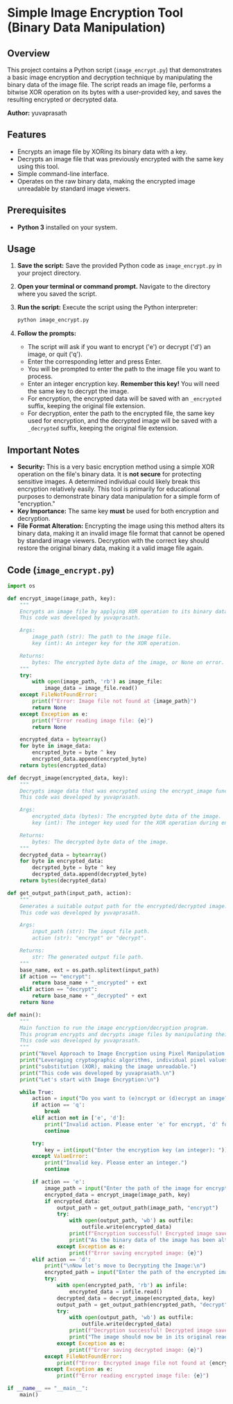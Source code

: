 # Simple Image Encryption Tool (Binary Data Manipulation)

## Overview

This project contains a Python script (`image_encrypt.py`) that demonstrates a basic image encryption and decryption technique by manipulating the binary data of the image file. The script reads an image file, performs a bitwise XOR operation on its bytes with a user-provided key, and saves the resulting encrypted or decrypted data.

**Author:** yuvaprasath

## Features

* Encrypts an image file by XORing its binary data with a key.
* Decrypts an image file that was previously encrypted with the same key using this tool.
* Simple command-line interface.
* Operates on the raw binary data, making the encrypted image unreadable by standard image viewers.

## Prerequisites

* **Python 3** installed on your system.

## Usage

1.  **Save the script:** Save the provided Python code as `image_encrypt.py` in your project directory.

2.  **Open your terminal or command prompt.** Navigate to the directory where you saved the script.

3.  **Run the script:** Execute the script using the Python interpreter:
    ```bash
    python image_encrypt.py
    ```

4.  **Follow the prompts:**
    * The script will ask if you want to encrypt ('e') or decrypt ('d') an image, or quit ('q').
    * Enter the corresponding letter and press Enter.
    * You will be prompted to enter the path to the image file you want to process.
    * Enter an integer encryption key. **Remember this key!** You will need the same key to decrypt the image.
    * For encryption, the encrypted data will be saved with an `_encrypted` suffix, keeping the original file extension.
    * For decryption, enter the path to the encrypted file, the same key used for encryption, and the decrypted image will be saved with a `_decrypted` suffix, keeping the original file extension.

## Important Notes

* **Security:** This is a very basic encryption method using a simple XOR operation on the file's binary data. It is **not secure** for protecting sensitive images. A determined individual could likely break this encryption relatively easily. This tool is primarily for educational purposes to demonstrate binary data manipulation for a simple form of "encryption."
* **Key Importance:** The same key **must** be used for both encryption and decryption.
* **File Format Alteration:** Encrypting the image using this method alters its binary data, making it an invalid image file format that cannot be opened by standard image viewers. Decryption with the correct key should restore the original binary data, making it a valid image file again.

## Code (`image_encrypt.py`)

```python
import os

def encrypt_image(image_path, key):
    """
    Encrypts an image file by applying XOR operation to its binary data.
    This code was developed by yuvaprasath.

    Args:
        image_path (str): The path to the image file.
        key (int): An integer key for the XOR operation.

    Returns:
        bytes: The encrypted byte data of the image, or None on error.
    """
    try:
        with open(image_path, 'rb') as image_file:
            image_data = image_file.read()
    except FileNotFoundError:
        print(f"Error: Image file not found at {image_path}")
        return None
    except Exception as e:
        print(f"Error reading image file: {e}")
        return None

    encrypted_data = bytearray()
    for byte in image_data:
        encrypted_byte = byte ^ key
        encrypted_data.append(encrypted_byte)
    return bytes(encrypted_data)

def decrypt_image(encrypted_data, key):
    """
    Decrypts image data that was encrypted using the encrypt_image function.
    This code was developed by yuvaprasath.

    Args:
        encrypted_data (bytes): The encrypted byte data of the image.
        key (int): The integer key used for the XOR operation during encryption.

    Returns:
        bytes: The decrypted byte data of the image.
    """
    decrypted_data = bytearray()
    for byte in encrypted_data:
        decrypted_byte = byte ^ key
        decrypted_data.append(decrypted_byte)
    return bytes(decrypted_data)

def get_output_path(input_path, action):
    """
    Generates a suitable output path for the encrypted/decrypted image.
    This code was developed by yuvaprasath.

    Args:
        input_path (str): The input file path.
        action (str): "encrypt" or "decrypt".

    Returns:
        str: The generated output file path.
    """
    base_name, ext = os.path.splitext(input_path)
    if action == "encrypt":
        return base_name + "_encrypted" + ext
    elif action == "decrypt":
        return base_name + "_decrypted" + ext
    return None

def main():
    """
    Main function to run the image encryption/decryption program.
    This program encrypts and decrypts image files by manipulating their binary data.
    This code was developed by yuvaprasath.
    """
    print("Novel Approach to Image Encryption using Pixel Manipulation in Python")
    print("Leveraging cryptographic algorithms, individual pixel values undergo")
    print("substitution (XOR), making the image unreadable.")
    print("This code was developed by yuvaprasath.\n")
    print("Let's start with Image Encryption:\n")

    while True:
        action = input("Do you want to (e)ncrypt or (d)ecrypt an image? (q) to quit: ").lower()
        if action == 'q':
            break
        elif action not in ['e', 'd']:
            print("Invalid action. Please enter 'e' for encrypt, 'd' for decrypt, or 'q' to quit.")
            continue

        try:
            key = int(input("Enter the encryption key (an integer): "))
        except ValueError:
            print("Invalid key. Please enter an integer.")
            continue

        if action == 'e':
            image_path = input("Enter the path of the image for encryption: ")
            encrypted_data = encrypt_image(image_path, key)
            if encrypted_data:
                output_path = get_output_path(image_path, "encrypt")
                try:
                    with open(output_path, 'wb') as outfile:
                        outfile.write(encrypted_data)
                    print(f"Encryption successful! Encrypted image saved as: {output_path}\n")
                    print("As the binary data of the image has been altered, you will be unable to open the image directly.")
                except Exception as e:
                    print(f"Error saving encrypted image: {e}")
        elif action == 'd':
            print("\nNow let's move to Decrypting the Image:\n")
            encrypted_path = input("Enter the path of the encrypted image: ")
            try:
                with open(encrypted_path, 'rb') as infile:
                    encrypted_data = infile.read()
                decrypted_data = decrypt_image(encrypted_data, key)
                output_path = get_output_path(encrypted_path, "decrypt")
                try:
                    with open(output_path, 'wb') as outfile:
                        outfile.write(decrypted_data)
                    print(f"Decryption successful! Decrypted image saved as: {output_path}\n")
                    print("The image should now be in its original readable form.")
                except Exception as e:
                    print(f"Error saving decrypted image: {e}")
            except FileNotFoundError:
                print(f"Error: Encrypted image file not found at {encrypted_path}")
            except Exception as e:
                print(f"Error reading encrypted image file: {e}")

if __name__ == "__main__":
    main()

